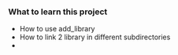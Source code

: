 ### What to learn this project
- How to use add_library
- How to link 2 library in different subdirectories
- 